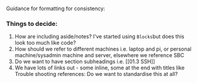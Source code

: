 Guidance for formatting for consistency:


### Things to decide:

1. How are including aside/notes? I've started using `Blocks`but does this look too much like code?
2. How should we refer to different machines i.e. laptop and pi, or personal machine/sysadmin machine and server, elsewhere we reference SBC
3. Do we want to have section subheadings i.e. [[01.3 SSH]]
4. We have lots of links out - some inline, some at the end with titles like Trouble shooting references: Do we want to standardise this at all?
